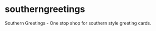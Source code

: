 southerngreetings
=================

Southern Greetings - One stop shop for southern style greeting cards.
